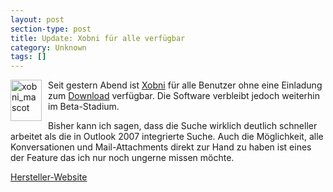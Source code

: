 ```yaml
---
layout: post
section-type: post
title: Update: Xobni für alle verfügbar
category: Unknown
tags: []
---
```

<p>
<a href="http://static.gordon-breuer.de/img/Xobinfralleverfgbar_9BDA/xobni_mascot_2.gif"><img style="margin: 0px 10px 0px 0px; border: 0px" src="http://anheledirwp.blob.core.windows.net/wordpress/2008/05/xobni_mascot_thumb.gif" border="0" alt="xobni_mascot" width="50" height="66" align="left" /></a> Seit gestern Abend ist <a href="/post/Xobni-Beta-Test.aspx">Xobni</a> f&uuml;r alle Benutzer ohne eine Einladung zum <a href="http://download.xobni.com/r3644/XobniSetup.exe" target="_blank">Download</a> verf&uuml;gbar. Die Software verbleibt jedoch weiterhin im Beta-Stadium. 
</p>
<p>
Bisher kann ich sagen, dass die Suche wirklich deutlich schneller arbeitet als die in Outlook 2007 integrierte Suche. Auch die M&ouml;glichkeit, alle Konversationen und Mail-Attachments direkt zur Hand zu haben ist eines der Feature das ich nur noch ungerne missen m&ouml;chte. 
</p>
<p>
<a href="http://www.xobni.com/" target="_blank">Hersteller-Website</a> 
</p>

